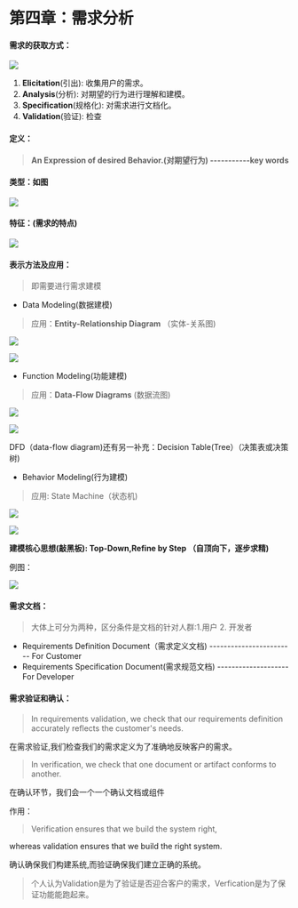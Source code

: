 # 第四章：需求分析

#### 需求的获取方式：

![](/assets/3.png)

1. **Elicitation**\(引出\): 收集用户的需求。
2. **Analysis**\(分析\): 对期望的行为进行理解和建模。
3. **Specification**\(规格化\): 对需求进行文档化。
4. **Validation**\(验证\): 检查

#### **定义**：

> **An Expression of desired Behavior.\(对期望行为\) -----------key words**

#### **类型：如图**

![](/assets/96DD5998-39A3-442B-B4E2-5B02D907E028.png)

#### **特征：\(需求的特点\)**

![](/assets/B524E86C-AB81-4CCF-8A49-B0B97C66711D.png)

#### 表示方法及应用：

> 即需要进行需求建模

* Data Modeling\(数据建模\)

> 应用：**Entity-Relationship Diagram** （实体-关系图\)

![](/assets/er.jpg)

![](/assets/t1.png)

* Function Modeling\(功能建模\)

> 应用：**Data-Flow Diagrams** \(数据流图\)

![](/assets/t2.png)

![](/assets/t3.png)

DFD（data-flow diagram\)还有另一补充：Decision Table\(Tree）（决策表或决策树\)

* Behavior Modeling\(行为建模\)

> 应用: State Machine（状态机\)

![](/assets/t4.png)

![](/assets/t5.png)

**建模核心思想\(敲黑板\): Top-Down,Refine by Step （自顶向下，逐步求精\)**

例图：

![](/assets/t6.png)

#### 需求文档：

> 大体上可分为两种，区分条件是文档的针对人群:1.用户 2. 开发者

* Requirements Definition Document（需求定义文档\) ------------------------ For Customer
* Requirements Specification Document\(需求规范文档\) -------------------- For Developer

#### **需求验证和确认：**

> In requirements validation, we check that our requirements definition   accurately reflects the customer's needs.

在需求验证,我们检查我们的需求定义为了准确地反映客户的需求。

> In verification, we check that one document or artifact conforms to  another.

在确认环节，我们会一个一个确认文档或组件

作用：

> Verification ensures that we build the system right,

whereas validation ensures that we build the right system.

确认确保我们构建系统,而验证确保我们建立正确的系统。

> 个人认为Validation是为了验证是否迎合客户的需求，Verfication是为了保证功能能跑起来。




